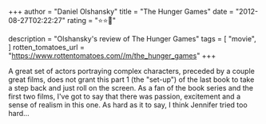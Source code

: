+++
author = "Daniel Olshansky"
title = "The Hunger Games"
date = "2012-08-27T02:22:27"
rating = "⭐⭐🌟"

description = "Olshansky's review of The Hunger Games"
tags = [
    "movie",
]
rotten_tomatoes_url = "https://www.rottentomatoes.com//m/the_hunger_games"
+++

A great set of actors portraying complex characters, preceded by a couple great films, does not grant this part 1 (the "set-up") of the last book to take a step back and just roll on the screen. As a fan of the book series and the first two films, I've got to say that there was passion, excitement and a sense of realism in this one. As hard as it to say, I think Jennifer tried too hard...
